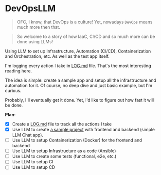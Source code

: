 # DevOpsLLM

> OFС, I know, that DevOps is a culture! 
> Yet, nowadays `DevOps` means much more then that.

> So welcome to a story of how IaaC, CI/CD and so much more can be done using LLMs!

Using LLM to set up Infrastructure, Automation (CI/CD), Containerization and Orchestration, etc. As well as the test app itself.

I'm logging every action I take in [LOG.md](LOG.md) file. That's the most interesting reading here.

The idea is simple: create a sample app and setup all the infrastructure and automation for it. Of course, no deep dive and just basic example, but I'm curious.

Probably, I'll eventually get it done. Yet, I'd like to figure out how fast it will be done.

**Plan:**

- [x] Create a [LOG.md](LOG.md) file to track all the actions I take
- [x] Use LLM to create [a sample project](/app/) with frontend and backend (simple LLM Chat app).
- [ ] Use LLM to setup Containerization (Docker) for the frontend and backend
- [ ] Use LLM to setup Infrastructure as a code (Ansible)
- [ ] Use LLM to create some tests (functional, e2e, etc.)
- [ ] Use LLM to setup CI
- [ ] Use LLM to setup CD
